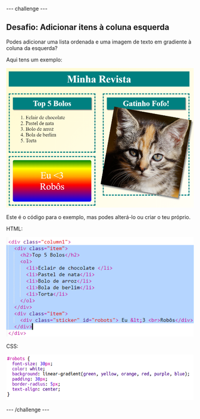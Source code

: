 --- challenge ---

## Desafio: Adicionar itens à coluna esquerda

Podes adicionar uma lista ordenada e uma imagem de texto em gradiente à coluna da esquerda?

Aqui tens um exemplo:

![captura de ecrã](images/magazine-challenge1-example.png)

Este é o código para o exemplo, mas podes alterá-lo ou criar o teu próprio.

HTML:

![captura de ecrã](images/magazine-challenge1.png)

CSS:

![captura de ecrã](images/magazine-challenge1-style.png)

--- /challenge ---